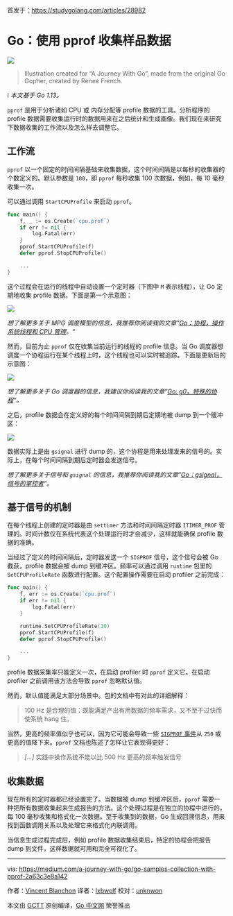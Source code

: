 首发于：https://studygolang.com/articles/28982

# Go：使用 pprof 收集样品数据

![](https://raw.githubusercontent.com/studygolang/gctt-images2/master/20200505-Go-Samples-Collection-with-pprof/00.png)

> Illustration created for “A Journey With Go”, made from the original Go Gopher, created by Renee French.

ℹ️ *本文基于 Go 1.13。*

`pprof` 是用于分析诸如 CPU 或 内存分配等 profile 数据的工具。分析程序的 profile 数据需要收集运行时的数据用来在之后统计和生成画像。我们现在来研究下数据收集的工作流以及怎么样去调整它。

## 工作流

`pprof` 以一个固定的时间间隔基础来收集数据，这个时间间隔是以每秒的收集器的个数定义的。默认参数是 `100`，即 `pprof` 每秒收集 100 次数据，例如，每 10 毫秒收集一次。

可以通过调用 `StartCPUProfile` 来启动 `pprof`。

```go
func main() {
	f, _ := os.Create(`cpu.prof`)
	if err != nil {
		log.Fatal(err)
	}
	pprof.StartCPUProfile(f)
	defer pprof.StopCPUProfile()

	...
}
```

这个过程会在运行的线程中自动设置一个定时器（下图中 `M` 表示线程），让 Go 定期地收集 profile 数据。下面是第一个示意图：

![](https://raw.githubusercontent.com/studygolang/gctt-images2/master/20200505-Go-Samples-Collection-with-pprof/01.png)

*想了解更多关于 MPG 调度模型的信息，我推荐你阅读我的文章”[Go：协程，操作系统线程和 CPU 管理](https://studygolang.com/articles/25292)。“*

然而，目前为止 `pprof` 仅在收集当前运行的线程的 profile 信息。当 Go 调度器想调度一个协程运行在某个线程上时，这个线程也可以实时被追踪。下面是更新后的示意图：

![](https://raw.githubusercontent.com/studygolang/gctt-images2/master/20200505-Go-Samples-Collection-with-pprof/02.png)

*想了解更多关于 Go 调度器的信息，我建议你阅读我的文章”[Go: g0，特殊的协程](https://medium.com/a-journey-with-go/go-g0-special-goroutine-8c778c6704d8)“。*

之后，profile 数据会在定义好的每个时间间隔到期后定期地被 dump 到一个缓冲区：

![](https://raw.githubusercontent.com/studygolang/gctt-images2/master/20200505-Go-Samples-Collection-with-pprof/03.png)

数据实际上是由 `gsignal` 进行 dump 的，这个协程是用来处理发来的信号的。实际上，在每个时间间隔到期后定时器会发送信号。

*想了解更多关于信号和 `gsignal` 的信息，我推荐你阅读我的文章”[Go：gsignal，信号的掌控者](https://studygolang.com/articles/28974)“。*

## 基于信号的机制

在每个线程上创建的定时器是由 `settimer` 方法和时间间隔定时器 `ITIMER_PROF` 管理的。时间计数仅在系统代表这个处理运行时才会减少，这样就能确保 profile 数据的准确。

当经过了定义的时间间隔后，定时器发送一个 `SIGPROF` 信号，这个信号会被 Go 截获，profile 数据会被 dump 到缓冲区。频率可以通过调用 `runtime` 包里的 `SetCPUProfileRate` 函数进行配置。这个配置操作需要在启动 profiler 之前完成：

```go
func main() {
	f, err := os.Create(`cpu.prof`)
	if err != nil {
		log.Fatal(err)
	}

	runtime.SetCPUProfileRate(10)
	pprof.StartCPUProfile(f)
	defer pprof.StopCPUProfile()

	...
}
```

profile 数据采集率只能定义一次，在启动 profiler 时 `pprof` 定义它。在启动 profiler 之前调用该方法会导致 `pprof` 忽略默认值。

然而，默认值能满足大部分场景中。包的文档中有对此的详细解释：

> 100 Hz 是合理的值：既能满足产出有用数据的频率需求，又不至于过快而使系统 hang 住。

当然，更高的频率值似乎也可以，因为它可能会导致一些 [`SIGPROF` 事件](https://github.com/golang/go/issues/35057)从 `250` 或更高的值降下来。`pprof` 文档也陈述了怎样让它表现得更好：

> *[…]* 实践中操作系统不能以比 500 Hz 更高的频率触发信号

## 收集数据

现在所有的定时器都已经设置完了。当数据被 dump 到缓冲区后，`pprof` 需要一种把所有数据收集起来生成报告的方法。这个处理过程是在独立的协程中进行的，每 100 毫秒收集和格式化一次数据。至于收集到的数据，Go 生成回溯信息，用来找到函数调用关系以及处理它来格式化内联调用。

当信息生成过程完成后，例如 profile 数据收集结束后，特定的协程会把报告 dump 到文件，这样数据就可用和完全可视化了。

---

via: https://medium.com/a-journey-with-go/go-samples-collection-with-pprof-2a63c3e8a142

作者：[Vincent Blanchon](https://medium.com/@blanchon.vincent)
译者：[lxbwolf](https://github.com/lxbwolf)
校对：[unknwon](https://github.com/unknwon)

本文由 [GCTT](https://github.com/studygolang/GCTT) 原创编译，[Go 中文网](https://studygolang.com/) 荣誉推出
